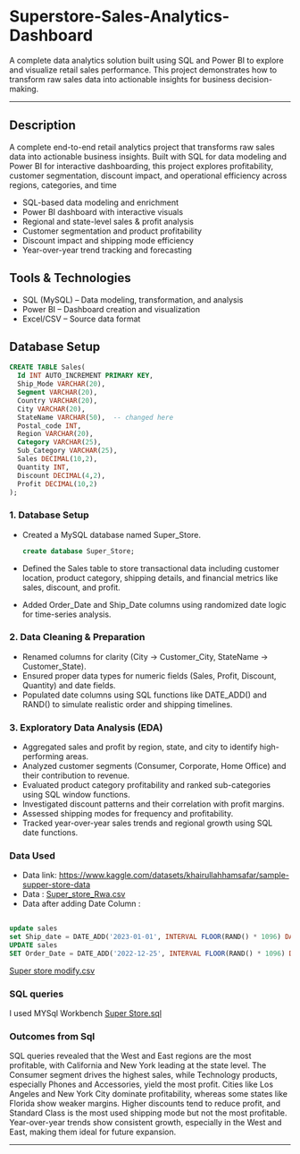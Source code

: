 # Superstore-Sales-Analytics-Dashboard
A complete data analytics solution built using SQL and Power BI to explore and visualize retail sales performance. This project demonstrates how to transform raw sales data into actionable insights for business decision-making. 

---
## Description
A complete end-to-end retail analytics project that transforms raw sales data into actionable business insights. Built with SQL for data modeling and Power BI for interactive dashboarding, this project explores profitability, customer segmentation, discount impact, and operational efficiency across regions, categories, and time
- SQL-based data modeling and enrichment
- Power BI dashboard with interactive visuals
- Regional and state-level sales & profit analysis
- Customer segmentation and product profitability
- Discount impact and shipping mode efficiency
- Year-over-year trend tracking and forecasting
  
## Tools & Technologies
- SQL (MySQL) – Data modeling, transformation, and analysis
- Power BI – Dashboard creation and visualization
- Excel/CSV – Source data format

## Database Setup

```sql
CREATE TABLE Sales(
  Id INT AUTO_INCREMENT PRIMARY KEY,
  Ship_Mode VARCHAR(20),
  Segment VARCHAR(20),
  Country VARCHAR(20),
  City VARCHAR(20),
  StateName VARCHAR(50),  -- changed here
  Postal_code INT,
  Region VARCHAR(20),
  Category VARCHAR(25),
  Sub_Category VARCHAR(25),
  Sales DECIMAL(10,2),
  Quantity INT,
  Discount DECIMAL(4,2),
  Profit DECIMAL(10,2)	
);

```

### 1. Database Setup
- Created a MySQL database named Super_Store.
  ```sql
  create database Super_Store;
  ```
  
- Defined the Sales table to store transactional data including customer location, product category, shipping details, and financial metrics like sales, discount, and profit.
- Added Order_Date and Ship_Date columns using randomized date logic for time-series analysis.

### 2. Data Cleaning & Preparation
- Renamed columns for clarity (City → Customer_City, StateName → Customer_State).
- Ensured proper data types for numeric fields (Sales, Profit, Discount, Quantity) and date fields.
- Populated date columns using SQL functions like DATE_ADD() and RAND() to simulate realistic order and shipping timelines.

### 3. Exploratory Data Analysis (EDA)
- Aggregated sales and profit by region, state, and city to identify high-performing areas.
- Analyzed customer segments (Consumer, Corporate, Home Office) and their contribution to revenue.
- Evaluated product category profitability and ranked sub-categories using SQL window functions.
- Investigated discount patterns and their correlation with profit margins.
- Assessed shipping modes for frequency and profitability.
- Tracked year-over-year sales trends and regional growth using SQL date functions.

### Data Used
- Data link: https://www.kaggle.com/datasets/khairullahhamsafar/sample-supper-store-data
- Data : [Super_store_Rwa.csv](https://github.com/user-attachments/files/22476889/Super_store_Rwa.csv)
- Data after adding Date Column :
  
```sql
  
update sales
set Ship_date = DATE_ADD('2023-01-01', INTERVAL FLOOR(RAND() * 1096) DAY);
UPDATE sales
SET Order_Date = DATE_ADD('2022-12-25', INTERVAL FLOOR(RAND() * 1096) DAY);

```
[Super store modify.csv](https://github.com/user-attachments/files/22476907/Super.store.modify.csv)

### SQL queries
I used MYSql Workbench
[Super Store.sql](https://github.com/user-attachments/files/22476996/Super.Store.sql)

### Outcomes from Sql

SQL queries revealed that the West and East regions are the most profitable, with California and New York leading at the state level. The Consumer segment drives the highest sales, while Technology products, especially Phones and Accessories, yield the most profit. Cities like Los Angeles and New York City dominate profitability, whereas some states like Florida show weaker margins. Higher discounts tend to reduce profit, and Standard Class is the most used shipping mode but not the most profitable. Year-over-year trends show consistent growth, especially in the West and East, making them ideal for future expansion.

---






